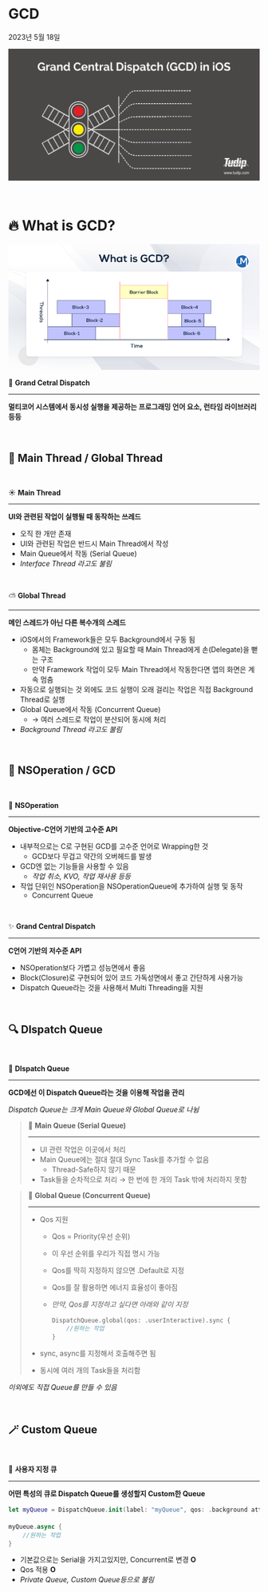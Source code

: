 # GCD

2023년 5월 18일

![GCD-in-iOS](image/GCD-in-iOS.png)

<br>

# 🔥 What is GCD?

![/What-is-GCD](image/What-is-GCD.png)

<aside>

🍬 **Grand Cetral Dispatch**

---

**멀티코어 시스템에서 동시성 실행을 제공하는 프로그래밍 언어 요소, 런타임 라이브러리 등등**

<br>
</aside>

## 🧪 ****Main Thread / Global Thread****

<br>
<aside>

☀️ **Main Thread**

---

**UI와 관련된 작업이 실행될 때 동작하는 쓰레드**

- 오직 한 개만 존재
- UI와 관련된 작업은 반드시 Main Thread에서 작성
- Main Queue에서 작동 (Serial Queue)
- *Interface Thread 라고도 불림*
</aside>

<br>
<aside>

⛅ **Global Thread**

---

**메인 스레드가 아닌 다른 복수개의 스레드**

- iOS에서의 Framework들은 모두 Background에서 구동 됨
    - 몸체는 Background에 있고 필요할 때 Main Thread에게 손(Delegate)을 뻗는 구조
    - 만약 Framework 작업이 모두 Main Thread에서 작동한다면 앱의 화면은 계속 멈춤
- 자동으로 실행되는 것 외에도 코드 실행이 오래 걸리는 작업은 직접 Background Thread로 실행
- Global Queue에서 작동 (Concurrent Queue)
    - →  여러 스레드로 작업이 분산되어 동시에 처리
- *Background Thread 라고도 불림*
</aside>

<br>

## 🫡 ****NSOperation / GCD****

<br>
<aside>

🌟 **NSOperation**

---

**Objective-C언어 기반의 고수준 API**

- 내부적으로는 C로 구현된 GCD를 고수준 언어로 Wrapping한 것
    - GCD보다 무겁고 약간의 오버헤드를 발생
- GCD엔 없는 기능들을 사용할 수 있음
    - *작업 취소, KVO, 작업 재사용 등등*
- 작업 단위인 NSOperation을 NSOperationQueue에 추가하여 실행 및 동작
    - Concurrent Queue
</aside>

<br>
<aside>

✨ ****Grand Central Dispatch****

---

**C언어 기반의 저수준 API**

- NSOperation보다 가볍고 성능면에서 좋음
- Block(Closure)로 구현되어 있어 코드 가독성면에서 좋고 간단하게 사용가능
- Dispatch Queue라는 것을 사용해서 Multi Threading을 지원
</aside>

<br>

## 🔍 ****DIspatch Queue****

<br>
<aside>

🔭 ****DIspatch Queue****

---

**GCD에선 이 Dispatch Queue라는 것을 이용해 작업을 관리**

*Dispatch Queue는 크게 Main Queue와 Global Queue로 나뉨*

</aside>

> 🎉 **Main Queue (Serial Queue)**
> 
> 
> ---
> 
> - UI 관련 작업은 이곳에서 처리
> - Main Queue에는 절대 절대 Sync Task를 추가할 수 없음
>     - Thread-Safe하지 않기 때문
> - Task들을 순차적으로 처리 → 한 번에 한 개의 Task 밖에 처리하지 못함

> 🎊 **Global Queue (Concurrent Queue)**
> 
> 
> ---
> 
> - Qos 지원
>     - Qos = Priority(우선 순위)
>     - 이 우선 순위를 우리가 직접 명시 가능
>     - Qos를 딱히 지정하지 않으면 .Default로 지정
>     - Qos를 잘 활용하면 에너지 효율성이 좋아짐
>     - *만약, Qos를 지정하고 싶다면 아래와 같이 지정*
>         
>         ```swift
>         DispatchQueue.global(qos: .userInteractive).sync {
>             //원하는 작업
>         }
>         ```
>         
> - sync, async를 지정해서 호출해주면 됨
> - 동시에 여러 개의 Task들을 처리함

*이외에도 직접 Queue를 만들 수 있음*

<br>

## 🪄 Custom Queue

<br>
<aside>

🍮 **사용자 지정 큐**

---

**어떤 특성의 큐로 Dispatch Queue를 생성할지 Custom한 Queue**

```swift
let myQueue = DispatchQueue.init(label: "myQueue", qos: .background attributes: .concurrent)

myQueue.async {
    //원하는 작업
}
```

- 기본값으로는 Serial을 가지고있지만, Concurrent로 변경 **O**
- Qos 적용 **O**
- *Private Queue, Custom Queue등으로 불림*
</aside>